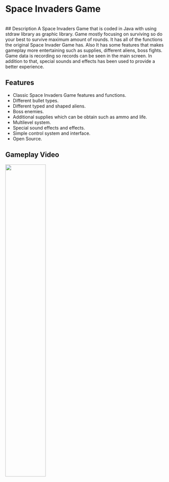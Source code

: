 # Space Invaders Game
<br>
## Description
A Space Invaders Game that is coded in Java with using stdraw library as graphic library. Game mostly focusing on surviving so do your best to survive maximum amount of rounds. It has all of the functions the original Space Invader Game has. Also It has some features that makes gameplay more entertaining such as supplies, different aliens, boss fights. Game data is recording so records can be seen in the main screen. In addition to that, special sounds and effects has been used to provide a better experience.

## Features
- Classic Space Invaders Game features and functions.
- Different bullet types.
- Different typed and shaped aliens.
- Boss enemies.
- Additional supplies which can be obtain such as ammo and life.
- Multilevel system.
- Special sound effects and effects.
- Simple control system and interface.
- Open Source.

## Gameplay Video
[<img src="https://i.imgur.com/gRJlpgO.png" width="50%">](https://www.youtube.com/watch?v=nlXg_vLNsQA&t=3s)
